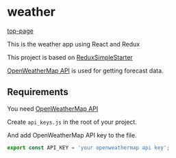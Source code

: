 # weather

[top-page](https://raw.githubusercontent.com/noriyotcp/weather/images/react-redux-weather.png)

This is the weather app using React and Redux

This project is based on [ReduxSimpleStarter](https://github.com/StephenGrider/ReduxSimpleStarter)

[OpenWeatherMap API](http://openweathermap.org/api) is used for getting forecast data.

## Requirements

You need [OpenWeatherMap API](http://openweathermap.org/api)

Create ``api_keys.js`` in the root of your project.

And add OpenWeatherMap API key to the file.

```js
export const API_KEY = 'your openweathermap api key';
```
